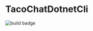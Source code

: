 # TacoChatDotnetCli

![build badge](https://codebuild.us-east-1.amazonaws.com/badges?uuid=eyJlbmNyeXB0ZWREYXRhIjoiZ2dXUmIyemJXNDV1NDlSV05BdEx0bTdDVml2M01Pc2NuQU9IQWU4TzNOaG9NQmpZUnNZdGZRclZ0ZFY2SHozMTFUdDdEdmZrcWF2MHB3REx4d09QM3p3PSIsIml2UGFyYW1ldGVyU3BlYyI6IlR0VHBPM2lFcWw0MlpWV2IiLCJtYXRlcmlhbFNldFNlcmlhbCI6MX0%3D&branch=main)
